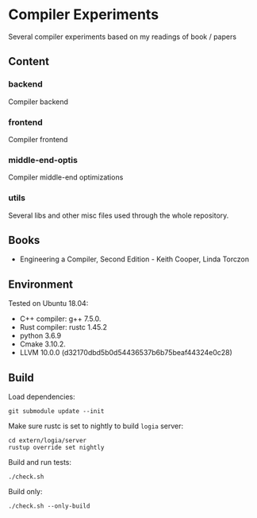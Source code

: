 # Compiler Experiments

Several compiler experiments based on my readings of book / papers

## Content

### backend

Compiler backend

### frontend

Compiler frontend

### middle-end-optis

Compiler middle-end optimizations

### utils

Several libs and other misc files used through the whole repository.

## Books

- Engineering a Compiler, Second Edition - Keith Cooper, Linda Torczon 

## Environment

Tested on Ubuntu 18.04:
- C++ compiler: g++ 7.5.0.
- Rust compiler: rustc 1.45.2
- python 3.6.9
- Cmake 3.10.2.
- LLVM 10.0.0 (d32170dbd5b0d54436537b6b75beaf44324e0c28)

## Build

Load dependencies:
```
git submodule update --init
```

Make sure rustc is set to nightly to build `logia` server:
```
cd extern/logia/server
rustup override set nightly
```

Build and run tests:
```
./check.sh
```

Build only:
```
./check.sh --only-build
```
